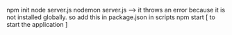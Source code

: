 npm init
node server.js
nodemon server.js --> it throws an error because it is not installed globally. so add this in package.json in scripts
npm start [ to start the application ]
